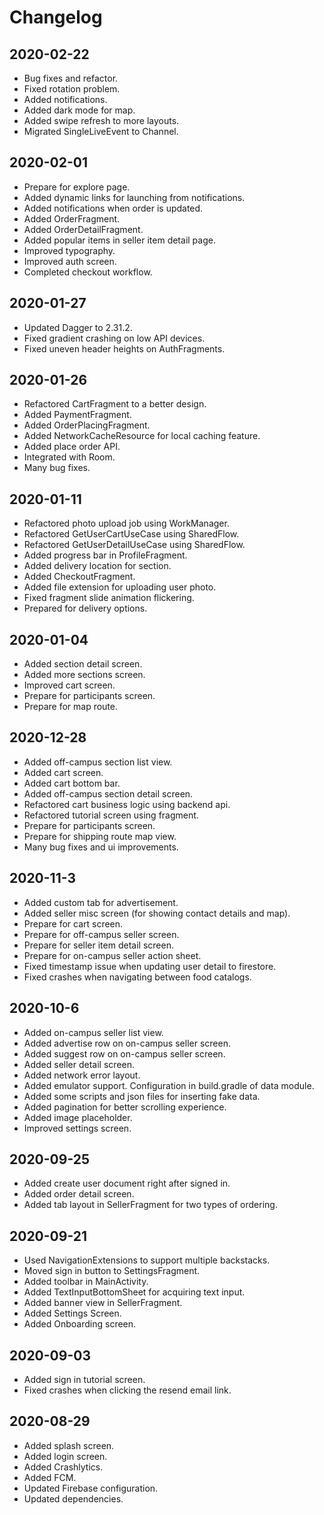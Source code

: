 # Changelog
## 2020-02-22
- Bug fixes and refactor.
- Fixed rotation problem.
- Added notifications.
- Added dark mode for map.
- Added swipe refresh to more layouts.
- Migrated SingleLiveEvent to Channel.

## 2020-02-01
- Prepare for explore page.
- Added dynamic links for launching from notifications.
- Added notifications when order is updated.
- Added OrderFragment.
- Added OrderDetailFragment.
- Added popular items in seller item detail page.
- Improved typography.
- Improved auth screen.
- Completed checkout workflow.

## 2020-01-27
- Updated Dagger to 2.31.2.
- Fixed gradient crashing on low API devices.
- Fixed uneven header heights on AuthFragments.

## 2020-01-26
- Refactored CartFragment to a better design.
- Added PaymentFragment.
- Added OrderPlacingFragment.
- Added NetworkCacheResource for local caching feature.
- Added place order API.
- Integrated with Room.
- Many bug fixes.

## 2020-01-11
- Refactored photo upload job using WorkManager.
- Refactored GetUserCartUseCase using SharedFlow.
- Refactored GetUserDetailUseCase using SharedFlow.
- Added progress bar in ProfileFragment.
- Added delivery location for section.
- Added CheckoutFragment.
- Added file extension for uploading user photo.
- Fixed fragment slide animation flickering.
- Prepared for delivery options.

## 2020-01-04
- Added section detail screen.
- Added more sections screen.
- Improved cart screen.
- Prepare for participants screen.
- Prepare for map route.

## 2020-12-28
- Added off-campus section list view.
- Added cart screen.
- Added cart bottom bar.
- Added off-campus section detail screen.
- Refactored cart business logic using backend api.
- Refactored tutorial screen using fragment.
- Prepare for participants screen.
- Prepare for shipping route map view.
- Many bug fixes and ui improvements.

## 2020-11-3
- Added custom tab for advertisement.
- Added seller misc screen (for showing contact details and map).
- Prepare for cart screen.
- Prepare for off-campus seller screen.
- Prepare for seller item detail screen.
- Prepare for on-campus seller action sheet.
- Fixed timestamp issue when updating user detail to firestore.
- Fixed crashes when navigating between food catalogs.

## 2020-10-6
- Added on-campus seller list view.
- Added advertise row on on-campus seller screen.
- Added suggest row on on-campus seller screen.
- Added seller detail screen.
- Added network error layout.
- Added emulator support. Configuration in build.gradle of data module.
- Added some scripts and json files for inserting fake data.
- Added pagination for better scrolling experience.
- Added image placeholder.
- Improved settings screen.

## 2020-09-25
- Added create user document right after signed in.
- Added order detail screen.
- Added tab layout in SellerFragment for two types of ordering.

## 2020-09-21
- Used NavigationExtensions to support multiple backstacks.
- Moved sign in button to SettingsFragment.
- Added toolbar in MainActivity.
- Added TextInputBottomSheet for acquiring text input.
- Added banner view in SellerFragment.
- Added Settings Screen.
- Added Onboarding screen.

## 2020-09-03
- Added sign in tutorial screen.
- Fixed crashes when clicking the resend email link.

## 2020-08-29
- Added splash screen.
- Added login screen.
- Added Crashlytics.
- Added FCM.
- Updated Firebase configuration.
- Updated dependencies.
